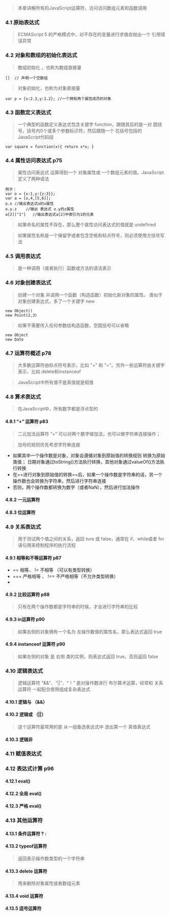 >本章讲解所有的JavaScript运算符，访问访问数组元素和函数调用
### 4.1 原始表达式
>ECMAScript 5 的严格模式中，对不存在的变量进行求值会抛出一个 引用错误异常
### 4.2 对象和数组的初始化表达式
>数组初始化 ，也称为数组直接量

    []  // 声明一个空数组
>对象初始化，也称为对象直接量
    
    var p = {x:2.3,y:1.2}; //一个拥有两个属性成员的对象
### 4.3 函数定义表达式
>一个典型的函数定义表达式包含关键字 function，跟随其后的是一对 圆括号，括号内0个或多个参数标识符，然后跟随一个 花括号包括的 JavaScript代码段
    
    var square = function(x){ return x*x; }
### 4.4 属性访问表达式   p75
>属性访问表达式 运算得到一个 对象属性或 一个数组元素的值。JavaScript定义了两种语法

    例子：
    var o = {x:1,y:{z:3}};
    var a = [o,4,[5,6]];
    o.x //输出表达式o的x属性
    o.y.z    //输出 表达式 o.y的z属性
    a[2]["1"]   //输出表达式a[2]中索引为1的元素
    
>如果命名的属性不存在，那么整个属性访问表达式的值就是 undefined

>如果属性名称是一个保留字或者包含空格和标点符号，则必须使用方括号写法
    
### 4.5 调用表达式
>是一种调用（或者执行）函数或方法的语法表示

### 4.6 对象创建表达式
>创建一个对象 并调用一个函数（构造函数）初始化新对象的属性。 类似于对象创建表达式，多了一个关键字 new

    new Object()
    new Point(2,3)
    
>如果不需要传入任何参数给构造函数，空圆括号可以省略

    new Object
    new Date
    
### 4.7 运算符概述  p78
>大多数运算符由标点符号表示，比如 "+" 和 "="。另外一些运算符由关键字表示，比如 delete和instanceof

>JavaScript中所有值不是真值就是假值

### 4.8 算术表达式
> 在JavaScript中，所有数字都是浮点型的

#### 4.8.1 “+” 运算符  p83
>二元加法运算符 “+” 可以对两个数字做加法，也可以做字符串连接操作；

>加号的规则优先考虑字符串连接

- 如果其中一个操作数是对象，对象会遵循对象到原始值的转换规则 转换为原始类值； 日期对象通过toString()方法执行转换，其他对象通过valueOf()方法执行转换
- 在==进行对象到原始值的转换==后，如果一个操作数是字符串的话，另一个操作数也会转换为字符串，然后进行字符串连接
- 否则，两个操作数都转换为数字（或者NaN），然后进行加法操作

#### 4.8.2 一元运算符
> 
#### 4.8.3 位运算符


### 4.9 关系表达式
> 用于测试两个值之间的关系，返回 ture 或 false，通常在 if、while或者 for语句用来控制程序的执行流程

#### 4.9.1 相等和不等运算符 p87
- == 相等、 != 不相等 （可以有类型转换）
- === 严格相等 、 !== 不严格相等（不允许类型转换）
- 
#### 4.9.2 比较运算符 p88
> 只有在两个操作数都是字符串的时候，才会进行字符串的比较

#### 4.9.3 in运算符  p90
> 如果右侧的对象拥有一个名为 左操作数值的属性名，那么表达式返回 true

#### 4.9.4 instanceof 运算符 p90
>如果左侧的对象 是 右侧 类的实例，则表达式返回 true，否则返回 false

### 4.10 逻辑表达式
>逻辑运算符 "&&"、“||”、“！” 是对操作数进行 布尔算术运算，经常和 关系运算符 一起配合使用组成复杂表达式

#### 4.10.1 逻辑与 （&&）

#### 4.10.2 逻辑或 （||）
> 这个运算符最常用的是 从一组备选表达式中 选出第一个 真值表达式

#### 4.10.3 逻辑非

### 4.11 赋值表达式

### 4.12 表达式计算 p96

#### 4.12.1 eval()

#### 4.12.2 全局 eval()

#### 4.12.3 严格 eval()

### 4.13 其他运算符

#### 4.13.1 条件运算符 ? :

#### 4.13.2 typeof运算符
> 返回表示操作数类型的一个字符串
#### 4.13.3 delete 运算符
> 用来删除对象属性或者数组元素
#### 4.13.4 void 运算符

#### 4.13.5 逗号运算符











    
    
    
    
    
    